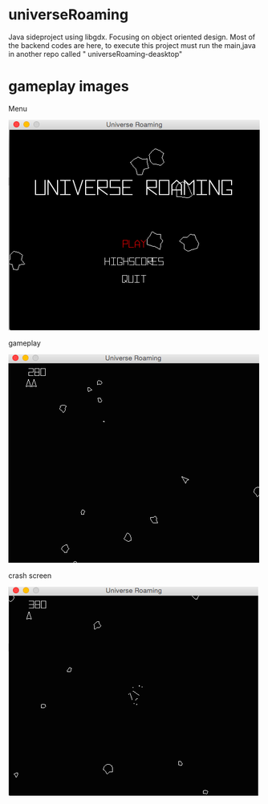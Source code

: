 # universeRoaming
Java sideproject using libgdx.
Focusing on object oriented design.
Most of the backend codes are here, to execute this project must run the main,java in another repo called " universeRoaming-deasktop"

gameplay images 
===================================

Menu

![alt tag](https://raw.githubusercontent.com/Niuuuuu/universeRoaming/master/roam_menu.png)

gameplay

![alt tag](https://raw.githubusercontent.com/Niuuuuu/universeRoaming/master/roam_gameplay.png)

crash screen

![alt tag](https://raw.githubusercontent.com/Niuuuuu/universeRoaming/master/roam_crash.png)